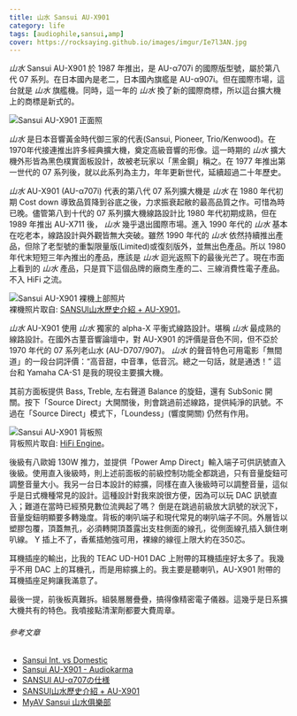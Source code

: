 ```yaml
---
title: 山水 Sansui AU-X901
category: life
tags: [audiophile,sansui,amp]
cover: https://rocksaying.github.io/images/imgur/Ie7l3AN.jpg
---
```


*山水* Sansui AU-X901 於 1987 年推出，是 AU-α707i 的國際版型號，屬於第八代 07 系列。在日本國內是老二，日本國內旗艦是 AU-α907i。但在國際市場，這台就是 *山水* 旗艦機。同時，這一年的 *山水* 換了新的國際商標，所以這台擴大機上的商標是新式的。

<img src="https://rocksaying.github.io/images/imgur/Ie7l3AN.jpg" alt="Sansui AU-X901 正面照"/>

<!--more-->

*山水* 是日本音響黃金時代御三家的代表(Sansui, Pioneer, Trio/Kenwood)。在1970年代接連推出許多經典擴大機，奠定高級音響的形像。這一時期的 *山水* 擴大機外形皆為黑色樸實面板設計，故被老玩家以「黑金鋼」稱之。在 1977 年推出第一世代的 07 系列後，就以此系列為主力，年年更新世代，延續超過二十年歷史。

*山水* AU-X901 (AU-α707i) 代表的第八代 07 系列擴大機是 *山水* 在 1980 年代初期 Cost down 導致品質降到谷底之後，力求振衰起敝的最高品質之作。可惜為時已晚。儘管第八到十代的 07 系列擴大機線路設計比 1980 年代初期成熟，但在 1989 年推出 AU-X711 後， *山水* 幾乎退出國際市場。進入 1990 年代的 *山水* 基本在吃老本，線路設計與外觀皆無大突破。雖然 1990 年代的 *山水* 依然持續推出產品，但除了老型號的重製限量版(Limited)或復刻版外，並無出色產品。所以 1980 年代末短短三年內推出的產品，應該是 *山水* 迴光返照下的最後光芒了。現在市面上看到的 *山水* 產品，只是買下這個品牌的廠商生產的二、三線消費性電子產品。不入 HiFi 之流。

<img src="https://rocksaying.github.io/images/imgur/08JdVtb.jpg" alt="Sansui AU-X901 裸機上部照片"/>

<div class="note">
裸機照片取自: <a href="http://blog.xuite.net/life99889/twblog/119512314-SANSUI%E5%B1%B1%E6%B0%B4%E6%AD%B7%E5%8F%B2%E4%B8%8A%E5%85%A8%E7%B3%BB%E5%88%97%E6%93%B4%E5%A4%A7%E6%A9%9F%E4%BB%8B%E7%B4%B9%2B+AU-X901">SANSUI山水歷史介紹 + AU-X901</a>。
</div>

*山水* AU-X901 使用 *山水* 獨家的 alpha-X 平衡式線路設計。堪稱 *山水* 最成熟的線路設計。在國外古蕫音響論壇中，對 AU-X901 的評價是音色不同，但不亞於 1970 年代的 07 系列老山水  (AU-D707/907)。 *山水* 的聲音特色可用電影「無間道」的一段台詞評價：<q>高音甜，中音準，低音沉。總之一句話，就是通透！</q> 這台和 Yamaha CA-S1 是我的現役主要擴大機。

其前方面板提供 Bass, Treble, 左右聲道 Balance 的旋鈕，還有 SubSonic 開關。按下「Source Direct」大開關後，則會跳過前述線路，提供純淨的訊號。不過在「Source Direct」模式下，「Loundess」(響度開關) 仍然有作用。

<img src="https://rocksaying.github.io/images/imgur/RHy7eIg.jpg" alt="Sansui AU-X901 背板照"/>

<div class="note">
背板照片取自: <a href="http://www.hifiengine.com/gallery/images/back-sansui-vintage-series-au-x901-alpha.shtml">HiFi Engine</a>。
</div>

後級有八歐姆 130W 推力，並提供「Power Amp Direct」輸入端子可供訊號直入後級。使用直入後級時，則上述前面板的前級控制功能全都跳過，只有音量旋鈕可調整音量大小。我另一台日本設計的綜擴，同樣在直入後級時可以調整音量，這似乎是日式機種常見的設計。這種設計對我來說很方便，因為可以玩 DAC 訊號直入；難道在當時已經預見數位流興起了嗎？ 倒是在跳過前級放大訊號的狀況下，音量旋鈕明顯要多轉幾度。背板的喇叭端子和現代常見的喇叭端子不同。外層皆以塑膠包覆，頂蓋無孔，必須轉開頂蓋露出支柱側面的線孔，從側面線孔插入鎖住喇叭線。 Y 插上不了，香蕉插勉強可用，裸線的線徑上限大約在350芯。

耳機插座的輸出，比我的 TEAC UD-H01 DAC 上附帶的耳機插座好太多了。我幾乎不用 DAC 上的耳機孔，而是用綜擴上的。我主要是聽喇叭，AU-X901 附帶的耳機插座足夠讓我滿意了。

最後一提，前後板真難拆。組裝層層疊疊，搞得像精密電子儀器。這幾乎是日系擴大機共有的特色。我噴接點清潔劑都要大費周章。

###### 參考文章

* [Sansui Int. vs Domestic](http://www.sansui.us/Issues_IntvsDomestic.htm)
* [Sansui AU-X901 - Audiokarma](http://www.audiokarma.org/forums/index.php?threads/sansui-au-x901.466622/)
* [SANSUI AU-α707の仕様](http://audio-heritage.jp/SANSUI/amp/au-alpha707.html)
* [SANSUI山水歷史介紹 + AU-X901](http://blog.xuite.net/life99889/twblog/119512314-SANSUI%E5%B1%B1%E6%B0%B4%E6%AD%B7%E5%8F%B2%E4%B8%8A%E5%85%A8%E7%B3%BB%E5%88%97%E6%93%B4%E5%A4%A7%E6%A9%9F%E4%BB%8B%E7%B4%B9%2B+AU-X901)
* [MyAV Sansui 山水俱樂部](http://www.myav.com.tw/bbs/showthread.php?s=6122bd940e9707b050d12245b2943731&threadid=20443596)
